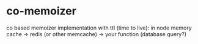# co-memoizer
co based memoizer implementation with ttl (time to live): in node memory cache -> redis (or other memcache) -> your function (database query?)
